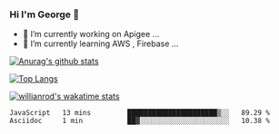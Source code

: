 ### Hi I'm George 👋

<!--
**GeorgePeng1101/GeorgePeng1101** is a ✨ _special_ ✨ repository because its `README.md` (this file) appears on your GitHub profile.

Here are some ideas to get you started:


- 🔭 I’m currently working on ...
- 🌱 I’m currently learning AWS...
- 👯 I’m looking to collaborate on ...
- 🤔 I’m looking for help with ...
- 💬 Ask me about ...
- 📫 How to reach me: ...
- 😄 Pronouns: ...
- ⚡ Fun fact: ...
-->

- 🔭 I’m currently working on Apigee ...
- 🌱 I’m currently learning AWS , Firebase ...

[![Anurag's github stats](https://github-readme-stats.vercel.app/api?username=GeorgePeng1101&show_icons=true&&theme=dracula)](https://github.com/anuraghazra/github-readme-stats)

[![Top Langs](https://github-readme-stats.vercel.app/api/top-langs/?username=GeorgePeng1101&layout=compact)](https://github.com/anuraghazra/github-readme-stats)

[![willianrod's wakatime stats](https://github-readme-stats.vercel.app/api/wakatime?username=gpeng1101)](https://github.com/anuraghazra/github-readme-stats)




<!--START_SECTION:waka-->
```text
JavaScript   13 mins         ██████████████████████▒░░   89.29 % 
Asciidoc     1 min           ██▓░░░░░░░░░░░░░░░░░░░░░░   10.38 % 
```
<!--END_SECTION:waka-->
